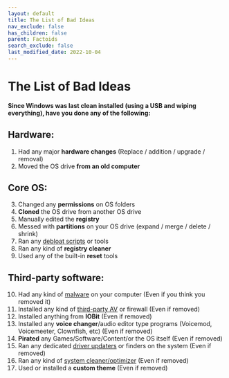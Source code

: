 ```yaml
---
layout: default
title: The List of Bad Ideas
nav_exclude: false
has_children: false
parent: Factoids
search_exclude: false
last_modified_date: 2022-10-04
---
```


# The List of Bad Ideas
**Since Windows was last clean installed (using a USB and wiping everything), have you done any of the following:**
## Hardware:

1. Had any major **hardware changes** (Replace / addition / upgrade / removal)
2. Moved the OS drive **from an old computer**

## Core OS:

3. Changed any **permissions** on OS folders
4. **Cloned** the OS drive from another OS drive
5. Manually edited the **registry**
6. Messed with **partitions** on your OS drive (expand / merge / delete / shrink)
7. Ran any [debloat scripts](/docs/recommendations/blacklist#debloaters) or tools
8. Ran any kind of **registry cleaner**
9. Used any of the built-in **reset** tools

## Third-party software:

10. Had any kind of [malware](/docs/safety-security/malware-guide) on your computer (Even if you think you removed it)
11. Installed any kind of [third-party AV](/docs/recommendations/av) or firewall (Even if removed)
12. Installed anything from **IOBit** (Even if removed)
13. Installed any **voice changer**/audio editor type programs (Voicemod, Voicemeeter, Clownfish, etc) (Even if removed)
14. **Pirated** any Games/Software/Content/or the OS itself (Even if removed)
15. Ran any dedicated [driver updaters](/docs/recommendations/maintenance#driver-finders) or finders on the system (Even if removed)
16. Ran any kind of [system cleaner/optimizer](/docs/recommendations/maintenance#Cleaners) (Even if removed)
17. Used or installed a **custom theme** (Even if removed)
